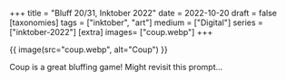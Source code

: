 +++
title = "Bluff 20/31, Inktober 2022"
date = 2022-10-20
draft =  false
[taxonomies]
tags = ["inktober", "art"]
medium = ["Digital"]
series = ["inktober-2022"]
[extra]
images= ["coup.webp"]
+++

{{ image(src="coup.webp", alt="Coup") }}

Coup is a great bluffing game! Might revisit this prompt...
